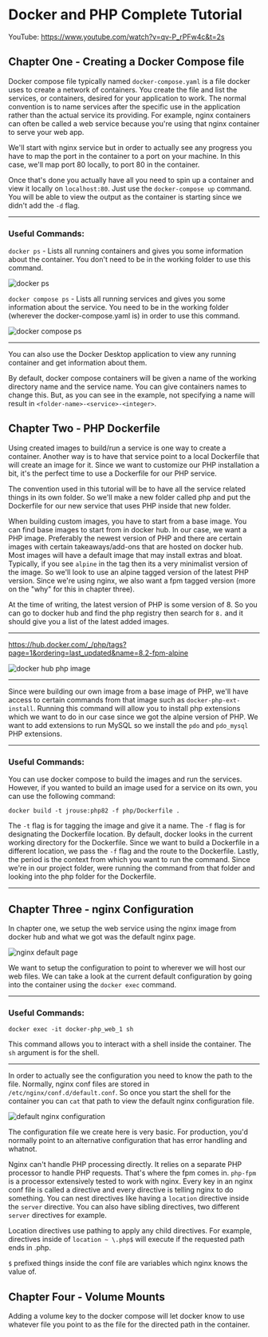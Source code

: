 # Docker and PHP Complete Tutorial

YouTube: https://www.youtube.com/watch?v=qv-P_rPFw4c&t=2s

## Chapter  One - Creating a Docker Compose file

Docker compose file typically named `docker-compose.yaml` is a file docker uses to create a network of containers. You create the file and list the services, or containers, desired for your application to work. The normal convention is to name services after the specific use in the application rather than the actual service its providing. For example, nginx containers can often be called a web service because you're using that nginx container to serve your web app.

We'll start with nginx service but in order to actually see any progress you have to map the port in the container to a port on your machine. In this case, we'll map port 80 locally, to port 80 in the container.

Once that's done you actually have all you need to spin up a container and view it locally on `localhost:80`. Just use the `docker-compose up` command. You will be able to view the output as the container is starting since we didn't add the `-d` flag.

---

### Useful Commands:

`docker ps` - Lists all running containers and gives you some information about the container. You don't need to be in the working folder to use this command.

![docker ps](https://raw.githubusercontent.com/jrrouse88/complete-docker-and-php/feature/chapter-3/docs-images/docker_ps.jpg)

`docker compose ps` - Lists all running services and gives you some information about the service. You need to be in the working folder (wherever the docker-compose.yaml is) in order to use this command.

![docker compose ps](https://raw.githubusercontent.com/jrrouse88/complete-docker-and-php/feature/chapter-3/docs-images/docker_compose_ps.jpg)

---

You can also use the Docker Desktop application to view any running container and get information about them.

By default, docker compose containers will be given a name of the working directory name and the service name. You can give containers names to change this. But, as you can see in the example, not specifying a name will result in `<folder-name>-<service>-<integer>`.

## Chapter Two - PHP Dockerfile

Using created images to build/run a service is one way to create a container. Another way is to have that service point to a local Dockerfile that will create an image for it. Since we want to customize our PHP installation a bit, it's the perfect time to use a Dockerfile for our PHP service.

The convention used in this tutorial will be to have all the service related things in its own folder. So we'll make a new folder called php and put the Dockerfile for our new service that uses PHP inside that new folder.

When building custom images, you have to start from a base image. You can find base images to start from in docker hub. In our case, we want a PHP image. Preferably the newest version of PHP and there are certain images with certain takeaways/add-ons that are hosted on docker hub. Most images will have a default image that may install extras and bloat. Typically, if you see `alpine` in the tag then its a very minimalist version of the image. So we'll look to use an alpine tagged version of the latest PHP version. Since we're using nginx, we also want a fpm tagged version (more on the "why" for this in chapter three).

At the time of writing, the latest version of PHP is some version of 8. So you can go to docker hub and find the php registry then search for `8.` and it should give you a list of the latest added images.

---

https://hub.docker.com/_/php/tags?page=1&ordering=last_updated&name=8.2-fpm-alpine

![docker hub php image](https://raw.githubusercontent.com/jrrouse88/complete-docker-and-php/feature/chapter-3/docs-images/php_image.jpg)

---

Since were building our own image from a base image of PHP, we'll have access to certain commands from that image such as `docker-php-ext-install`. Running this command will allow you to install php extensions which we want to do in our case since we got the alpine version of PHP. We want to add extensions to run MySQL so we install the `pdo` and `pdo_mysql` PHP extensions.

---

### Useful Commands:

You can use docker compose to build the images and run the services. However, if you wanted to build an image used for a service on its own, you can use the following command:
```shell
docker build -t jrouse:php82 -f php/Dockerfile .
```

The `-t` flag is for tagging the image and give it a name. The `-f` flag is for designating the Dockerfile location. By default, docker looks in the current working directory for the Dockerfile. Since we want to build a Dockerfile in a different location, we pass the `-f` flag and the route to the Dockerfile. Lastly, the period is the context from which you want to run the command. Since we're in our project folder, were running the command from that folder and looking into the php folder for the Dockerfile.

---

## Chapter Three - nginx Configuration

In chapter one, we setup the web service using the nginx image from docker hub and what we got was the default nginx page.

![nginx default page](https://raw.githubusercontent.com/jrrouse88/complete-docker-and-php/feature/chapter-3/docs-images/nginx_default.jpg)

We want to setup the configuration to point to wherever we will host our web files. We can take a look at the current default configuration by going into the container using the `docker exec` command.

---

### Useful Commands:

`docker exec -it docker-php_web_1 sh`

This command allows you to interact with a shell inside the container. The `sh` argument is for the shell. 

---

In order to actually see the configuration you need to know the path to the file. Normally, nginx conf files are stored in `/etc/nginx/conf.d/default.conf`. So once you start the shell for the container you can `cat` that path to view the default nginx configuration file.

![default nginx configuration](https://raw.githubusercontent.com/jrrouse88/complete-docker-and-php/feature/chapter-3/docs-images/default_nginx.jpg)

The configuration file we create here is very basic. For production, you'd normally point to an alternative configuration that has error handling and whatnot.

Nginx can't handle PHP processing directly. It relies on a separate PHP processor to handle PHP requests. That's where the fpm comes in. `php-fpm` is a processor extensively tested to work with nginx. Every key in an nginx conf file is called a directive and every directive is telling nginx to do something. You can nest directives like having a `location` directive inside the `server` directive. You can also have sibling directives, two different `server` directives for example.

Location directives use pathing to apply any child directives. For example, directives inside of `location ~ \.php$` will execute if the requested path ends in .php.

`$` prefixed things inside the conf file are variables which nginx knows the value of.

## Chapter Four - Volume Mounts

Adding a volume key to the docker compose will let docker know to use whatever file you point to as the file for the directed path in the container.